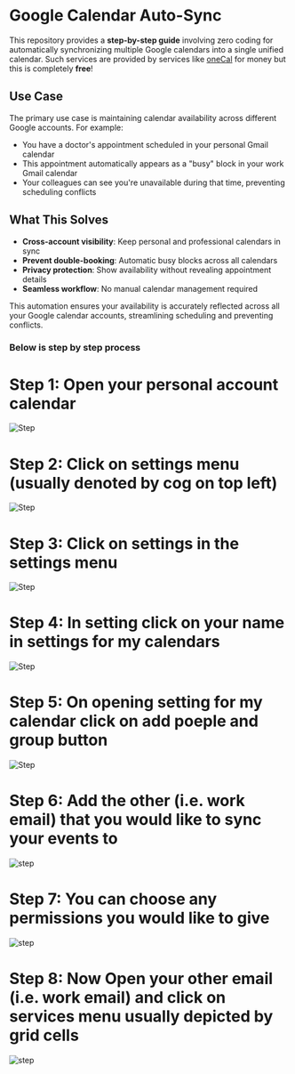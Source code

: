 # Google Calendar Auto-Sync

This repository provides a **step-by-step guide** involving zero coding for automatically synchronizing multiple Google calendars into a single unified calendar. Such services are provided by services like [oneCal](https://www.onecal.io/) for money but this is completely **free**!

## Use Case

The primary use case is maintaining calendar availability across different Google accounts. For example:

- You have a doctor's appointment scheduled in your personal Gmail calendar
- This appointment automatically appears as a "busy" block in your work Gmail calendar  
- Your colleagues can see you're unavailable during that time, preventing scheduling conflicts

## What This Solves

- **Cross-account visibility**: Keep personal and professional calendars in sync
- **Prevent double-booking**: Automatic busy blocks across all calendars
- **Privacy protection**: Show availability without revealing appointment details
- **Seamless workflow**: No manual calendar management required

This automation ensures your availability is accurately reflected across all your Google calendar accounts, streamlining scheduling and preventing conflicts.

### Below is step by step process

# Step 1: Open your personal account calendar
![Step](https://github.com/TahaIbrahimSiddiqui/Syncing-Google-Calendar-/blob/7e2e16f852bb289e1e1441ad236ba61571c42f8a/Steps%20for%20each%20stage/ascreenshot%20(1).jpeg)

# Step 2: Click on settings menu (usually denoted by cog on top left)
![Step](https://github.com/TahaIbrahimSiddiqui/Syncing-Google-Calendar-/blob/b7238e1242e346f9ad9ad9033841d702a81da145/Steps%20for%20each%20stage/ascreenshot%20(2).jpeg)

# Step 3: Click on settings in the settings menu
![Step](https://github.com/TahaIbrahimSiddiqui/Syncing-Google-Calendar-/blob/6e2f46cb4b8656ba348f90419542c78b98a51e33/Steps%20for%20each%20stage/ascreenshot%20(3).jpeg)

# Step 4: In setting click on your name in settings for my calendars
![Step](https://github.com/TahaIbrahimSiddiqui/Syncing-Google-Calendar-/blob/6e2f46cb4b8656ba348f90419542c78b98a51e33/Steps%20for%20each%20stage/ascreenshot%20(4).jpeg)

# Step 5: On opening setting for my calendar click on add poeple and group button
![Step](https://github.com/TahaIbrahimSiddiqui/Syncing-Google-Calendar-/blob/6e2f46cb4b8656ba348f90419542c78b98a51e33/Steps%20for%20each%20stage/ascreenshot%20(5).jpeg)

# Step 6: Add the other (i.e. work email) that you would like to sync your events to
![step](https://github.com/TahaIbrahimSiddiqui/Syncing-Google-Calendar-/blob/6e2f46cb4b8656ba348f90419542c78b98a51e33/Steps%20for%20each%20stage/ascreenshot%20(6).jpeg)

# Step 7: You can choose any permissions you would like to give 
![step](https://github.com/TahaIbrahimSiddiqui/Syncing-Google-Calendar-/blob/6e2f46cb4b8656ba348f90419542c78b98a51e33/Steps%20for%20each%20stage/ascreenshot%20(7).jpeg)

# Step 8: Now Open your other email (i.e. work email) and click on services menu usually depicted by grid cells
![step](https://scribehow.com/viewer/Create_a_New_Google_Apps_Script__mN2mZh1DSG6FKEubaKzAuA?scrollToActionId=4fb4664b)





